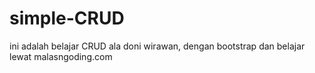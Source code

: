 # simple-CRUD
ini adalah belajar CRUD ala doni wirawan, dengan bootstrap dan belajar lewat malasngoding.com
